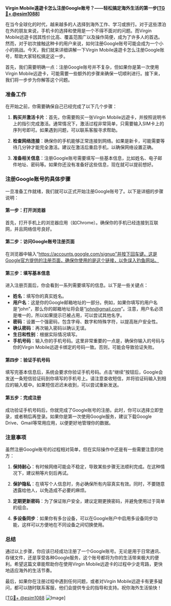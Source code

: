 **Virgin Mobile遠遊卡怎么注册Google账号？——轻松搞定海外生活的第一步[[TG💪+ @esim1088](https://t.me/s/esim1088)]**

在当今全球化的时代，越来越多的人选择到海外工作、学习或旅行。对于这些漂泊在外的朋友来说，手机卡的选择和使用是一个不得不面对的问题。而Virgin Mobile远遊卡因其性价比高、覆盖范围广以及操作简便，成为了许多人的首选。然而，对于初次接触这种卡的用户来说，如何注册Google账号可能会成为一个小小的挑战。今天，我们就来详细讲解一下Virgin Mobile遠遊卡怎么注册Google账号，帮助大家轻松搞定这一步。

首先，我们需要明确一点：注册Google账号并不复杂，但如果你是第一次使用Virgin Mobile远遊卡，可能需要一些额外的步骤来确保一切顺利进行。接下来，我们将一步步为你解答这个问题。

### 准备工作

在开始之前，你需要确保自己已经完成了以下几个步骤：

1. **购买并激活卡片**：首先，你需要购买一张Virgin Mobile远遊卡，并按照说明书上的指引完成激活。通常情况下，激活过程非常简单，只需要输入SIM卡上的序列号即可。如果遇到问题，可以联系客服寻求帮助。

2. **检查网络连接**：确保你的手机能够正常连接到网络。如果是新卡，可能需要等待几分钟才能完全激活。建议在激活后重启手机，以确保网络设置正确。

3. **准备相关信息**：注册Google账号需要填写一些基本信息，比如姓名、电子邮件地址、密码等。如果你还没有准备好这些信息，现在就可以提前想好。

### 注册Google账号的具体步骤

一旦准备工作就绪，我们就可以正式开始注册Google账号了。以下是详细的步骤说明：

#### 第一步：打开浏览器

首先，打开手机上的浏览器应用（如Chrome）。确保你的手机已经连接到互联网，并且网络信号良好。

#### 第二步：访问Google账号注册页面

在浏览器中输入“https://accounts.google.com/signup”并按下回车键。这是Google官方提供的注册页面，确保你使用的是这个链接，以免误入钓鱼网站。

#### 第三步：填写基本信息

进入注册页面后，你会看到一系列需要填写的信息。以下是一些关键点：

- **姓名**：填写你的真实姓名。
- **用户名**：这是你的Google邮箱地址的一部分。例如，如果你填写的用户名是“john”，那么你的邮箱地址将会是“john@gmail.com”。注意，用户名必须是唯一的，所以如果提示已被占用，可以尝试其他名字。
- **密码**：设置一个强密码，包含字母、数字和特殊字符，以提高账户安全性。
- **确认密码**：再次输入密码以确认无误。
- **生日和性别**：根据实际情况填写。
- **手机号码**：输入你的手机号码。这里非常重要的一点是，确保你输入的号码与你的Virgin Mobile远遊卡绑定的号码一致。否则，可能会导致验证失败。

#### 第四步：验证手机号码

填写完基本信息后，系统会要求你验证手机号码。点击“继续”按钮后，Google会发送一条短信验证码到你填写的手机号上。请注意查收短信，并将验证码输入到相应的输入框中。如果短信迟迟未收到，可以尝试重新发送。

#### 第五步：完成注册

成功验证手机号码后，你就完成了Google账号的注册。此时，你可以选择立即登录，或者稍后再登录。如果你是第一次使用Google服务，建议下载Google Drive、Gmail等常用应用，以便更好地管理你的数据。

### 注意事项

虽然注册Google账号的过程相对简单，但在实际操作中还是有一些需要注意的地方：

1. **保持耐心**：有时候网络可能会不稳定，导致某些步骤无法顺利完成。在这种情况下，建议稍等片刻后再试。
   
2. **保护隐私**：在填写个人信息时，务必确保所有内容真实有效。同时，不要随意透露给他人，以免造成不必要的麻烦。

3. **定期更新密码**：为了保证账户安全，建议定期更换密码，并避免使用过于简单的组合。

4. **多设备同步**：如果你有多台设备，可以在Google账户中启用多设备同步功能，这样可以方便地在不同设备之间切换使用。

### 总结

通过以上步骤，你应该已经成功注册了一个Google账号。无论是用于日常通讯、存储文件，还是享受各种Google服务，这个账号都将为你的生活带来极大的便利。希望这篇文章能帮助你在使用Virgin Mobile远遊卡的过程中少走弯路，更快地适应海外的生活节奏。

最后，如果你在注册过程中遇到任何问题，或者对Virgin Mobile远遊卡有更多疑问，都可以随时联系客服，他们会提供专业的指导和支持。祝你海外生活愉快！

[[TG💪+ @esim1088](https://t.me/s/esim1088) ![Image](https://i.postimg.cc/4NQfJmqS/Snipaste-2025-05-13-00-14-12.png)]